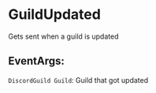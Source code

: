 GuildUpdated
============
Gets sent when a guild is updated

## EventArgs:
`DiscordGuild Guild`: Guild that got updated
